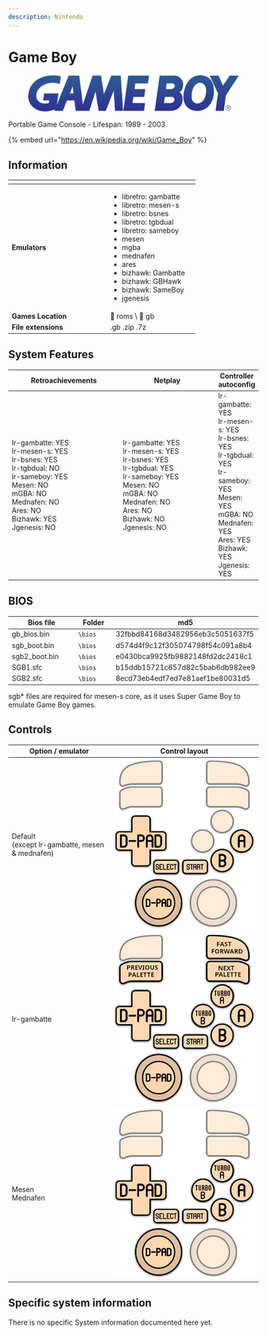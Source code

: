 ```yaml
---
description: Nintendo
---
```


# Game Boy

<div align="left">

<figure><img src="https://raw.githubusercontent.com/fabricecaruso/es-theme-carbon/5149a33eed46b2af638b06119397d4023b75131f/art/logos/gb.svg" alt=""><figcaption></figcaption></figure>

</div>

Portable Game Console - Lifespan: 1989 - 2003

{% embed url="https://en.wikipedia.org/wiki/Game_Boy" %}

## Information

<table data-header-hidden><thead><tr><th width="184"></th><th></th><th data-hidden></th></tr></thead><tbody><tr><td><strong>Emulators</strong></td><td><ul><li>libretro: gambatte</li><li>libretro: mesen-s</li><li>libretro: bsnes</li><li>libretro: tgbdual</li><li>libretro: sameboy</li><li>mesen</li><li>mgba</li><li>mednafen</li><li>ares</li><li>bizhawk: Gambatte</li><li>bizhawk: GBHawk</li><li>bizhawk: SameBoy</li><li>jgenesis</li></ul></td><td></td></tr><tr><td><strong>Games Location</strong></td><td><span data-gb-custom-inline data-tag="emoji" data-code="1f4c1">📁</span> roms \ <span data-gb-custom-inline data-tag="emoji" data-code="1f4c2">📂</span> gb</td><td></td></tr><tr><td><strong>File extensions</strong></td><td>.gb .zip .7z</td><td></td></tr></tbody></table>

## System Features

<table><thead><tr><th width="256">Retroachievements</th><th width="243">Netplay</th><th>Controller autoconfig</th></tr></thead><tbody><tr><td>lr-gambatte: YES<br>lr-mesen-s: YES<br>lr-bsnes: YES<br>lr-tgbdual: NO<br>lr-sameboy: YES<br>Mesen: NO<br>mGBA: NO<br>Mednafen: NO<br>Ares: NO<br>Bizhawk: YES<br>Jgenesis: NO</td><td>lr-gambatte: YES<br>lr-mesen-s: YES<br>lr-bsnes: YES<br>lr-tgbdual: YES<br>lr-sameboy: YES<br>Mesen: NO<br>mGBA: NO<br>Mednafen: NO<br>Ares: NO<br>Bizhawk: NO<br>Jgenesis: NO</td><td>lr-gambatte: YES<br>lr-mesen-s: YES<br>lr-bsnes: YES<br>lr-tgbdual: YES<br>lr-sameboy: YES<br>Mesen: YES<br>mGBA: NO<br>Mednafen: YES<br>Ares: YES<br>Bizhawk: YES<br>Jgenesis: YES</td></tr></tbody></table>

## BIOS

<table><thead><tr><th width="187">Bios file</th><th width="108">Folder</th><th>md5</th></tr></thead><tbody><tr><td>gb_bios.bin</td><td><code>\bios</code></td><td>32fbbd84168d3482956eb3c5051637f5</td></tr><tr><td>sgb_boot.bin</td><td><code>\bios</code></td><td>d574d4f9c12f305074798f54c091a8b4</td></tr><tr><td>sgb2_boot.bin</td><td><code>\bios</code></td><td>e0430bca9925fb9882148fd2dc2418c1</td></tr><tr><td>SGB1.sfc</td><td><code>\bios</code></td><td>b15ddb15721c657d82c5bab6db982ee9</td></tr><tr><td>SGB2.sfc</td><td><code>\bios</code></td><td>8ecd73eb4edf7ed7e81aef1be80031d5</td></tr></tbody></table>

sgb\* files are required for mesen-s core, as it uses Super Game Boy to emulate Game Boy games.

## Controls

| Option / emulator                                             | Control layout                                                                                                                           |
| ------------------------------------------------------------- | ---------------------------------------------------------------------------------------------------------------------------------------- |
| <p>Default<br>(except lr-gambatte, mesen &#x26; mednafen)</p> | <img src="https://github.com/RetroBat-Official/retrobat-tattoos/blob/main/default/gb.png?raw=true" alt="" data-size="original">          |
| lr-gambatte                                                   | <img src="https://github.com/RetroBat-Official/retrobat-tattoos/blob/main/default/gb_gambatte.png?raw=true" alt="" data-size="original"> |
| <p>Mesen<br>Mednafen</p>                                      | <img src="https://github.com/RetroBat-Official/retrobat-tattoos/blob/main/default/gb_turbo.png?raw=true" alt="" data-size="original">    |

## Specific system information

There is no specific System information documented here yet.
